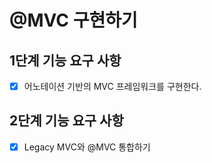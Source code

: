 # @MVC 구현하기

## 1단계 기능 요구 사항

- [x] 어노테이션 기반의 MVC 프레임워크를 구현한다.

## 2단계 기능 요구 사항

- [x] Legacy MVC와 @MVC 통합하기
